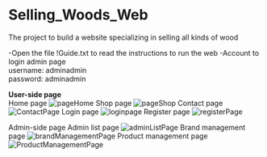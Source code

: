 # Selling_Woods_Web
The project to build a website specializing in selling all kinds of wood

-Open the file !Guide.txt to read the instructions to run the web
-Account to login admin page<br/>
username: adminadmin <br/>
password: adminadmin

<b>User-side page</b> <br/>
Home page
![pageHome](https://github.com/minh-phat/Website_selling_wooden_cases/assets/89958212/ffc0903c-1edd-4d1c-85fd-f1bfdbf97dae)
Shop page
![pageShop](https://github.com/minh-phat/Website_selling_wooden_cases/assets/89958212/47ead651-1f70-482d-8b79-93deb782c190)
Contact page
![ContactPage](https://github.com/minh-phat/Website_selling_wooden_cases/assets/89958212/0adf0976-561d-4bc1-baa4-b966d7315ecb)
Login page
![loginpage](https://github.com/minh-phat/Website_selling_wooden_cases/assets/89958212/cefb9ae2-999b-4259-8460-c2381b17456b)
Register page
![registerPage](https://github.com/minh-phat/Website_selling_wooden_cases/assets/89958212/8d906ad5-f4d0-4a94-9fa4-cd18bc31612e)

Admin-side page
Admin list page
![adminListPage](https://github.com/minh-phat/Website_selling_wooden_cases/assets/89958212/88fd7fbf-00d2-4c76-9cbe-f810d19392af)
Brand management page
![brandManagementPage](https://github.com/minh-phat/Website_selling_wooden_cases/assets/89958212/9af3ac69-5ade-4e31-853c-88df6388e0d9)
Product management page
![ProductManagementPage](https://github.com/minh-phat/Website_selling_wooden_cases/assets/89958212/e10310d0-4760-4f52-b88d-4ea467822e36)

